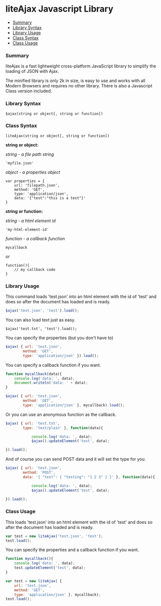 # liteAjax Javascript Library

* [Summary](#summary)
* [Library Syntax](#library-syntax)
* [Library Usage](#library-usage)
* [Class Syntax](#class-syntax)
* [Class Usage](#class-usage)

### Summary

liteAjax is a fast lightweight cross-platform JavaScript library to simplify the loading of JSON with Ajax.

The minified library is only 2k in size, is easy to use and works with all Modern Browsers and requires no other library. There is also a Javascript Class version included.

### Library Syntax

```
$ajax(string or object[, string or function])
```

### Class Syntax

```
liteAjax(string or object[, string or function])
```

**string or object:**

*string - a file path string*

```
'myfile.json'
```

*object - a properties object*

```
var properties = {
	url: 'filepath.json',
	method: 'GET',
	type: 'application/json',
	data: '{"test":"this is a test"}'
}
```

**string or function:**

*string - a html element id*

```
'my-html-element-id'
```

*function - a callback function*

```
mycallback
```

*or*

```
function(){
	// my callback code
}
```

### Library Usage

This command loads 'test.json' into an html element with the id of 'test' and does so after the document has loaded and is ready.

```JavaScript
$ajax('test.json', 'test').load();
```

You can also load text just as easy.

```
$ajax('test.txt', 'test').load();
```

You can specify the properties (but you don't have to)

```JavaScript
$ajax( { url: 'test.json',
		method: 'GET',
		type: 'application/json' }).load();
```

You can specify a callback function if you want.

```JavaScript
function mycallback(data){
	console.log('data: ', data);
	document.writeln('data: ' + data);
}

$ajax( { url: 'test.json',
		method: 'GET',
		type: 'application/json' }, mycallback).load();
```

Or you can use an anonymous function as the callback.

```JavaScript
$ajax( { url: 'test.txt',
		type: 'text/plain' }, function(data){

			console.log('data: ', data);
			$ajax().updateElement('test', data);

}).load();
```

And of course you can send POST data and it will set the type for you.

```JavaScript
$ajax( { url: 'test.json',
		method: 'POST',
		data: '{ "test": { "testing": "1 2 3" } }' }, function(data){

			console.log('data: ', data);
			$ajax().updateElement('test', data);

}).load();
```

### Class Usage

This loads 'test.json' into an html element with the id of 'test' and does so after the document has loaded and is ready.

```JavaScript
var test = new liteAjax('test.json', 'test');
test.load();
```

You can specify the properties and a callback function if you want.

```JavaScript
function mycallback(){
	console.log('data: ', data);
	test.updateElement('test', data);
}

var test = new liteAjax( {
	url: 'test.json',
	method: 'GET',
	type: 'application/json' }, mycallback);
test.load();
```

